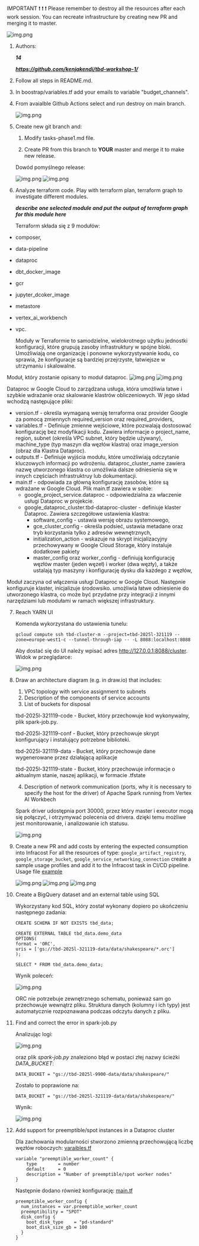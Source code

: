 IMPORTANT ❗ ❗ ❗ Please remember to destroy all the resources after each work session. You can recreate infrastructure by creating new PR and merging it to master.

![img.png](doc/figures/destroy.png)

1. Authors:

   ***14***

   ***https://github.com/kenjakendi/tbd-workshop-1/***

2. Follow all steps in README.md.

3. In boostrap/variables.tf add your emails to variable "budget_channels".

4. From avaialble Github Actions select and run destroy on main branch.

    ![img.png](doc/figures/destroy_master.png)

5. Create new git branch and:
    1. Modify tasks-phase1.md file.

    2. Create PR from this branch to **YOUR** master and merge it to make new release.

    Dowód pomyślnego release:

   ![img.png](doc/figures/UdanyRelease.png)
   ![img.png](doc/figures/UdanyRelease2.png)

6. Analyze terraform code. Play with terraform plan, terraform graph to investigate different modules.

    ***describe one selected module and put the output of terraform graph for this module here***

    Terraform składa się z 9 modułów:
- composer,
- data-pipeline
- dataproc
- dbt_docker_image
- gcr
- jupyter_dcoker_image
- metastore
- vertex_ai_workbench
- vpc.

   Moduły w Terraformie to samodzielne, wielokrotnego użytku jednostki konfiguracji, które grupują zasoby infrastruktury w spójne bloki. Umożliwiają one organizację i ponowne wykorzystywanie kodu, co sprawia, że konfiguracje są bardziej przejrzyste, łatwiejsze w utrzymaniu i skalowalne.

 Moduł, który zostanie opisany to moduł dataproc.
 ![img.png](doc/figures/dataproc.png)
![img.png](doc/figures/graph.png)


  Dataproc w Google Cloud to zarządzana usługa, która umożliwia łatwe i szybkie wdrażanie oraz skalowanie klastrów obliczeniowych. W jego skład wchodzą następujące pliki:
- version.tf - określa wymaganą wersję terraforma oraz provider Google za pomocą zmiennych required_version oraz required_providers,
- variables.tf - Definiuje zmienne wejściowe, które pozwalają dostosować konfigurację bez modyfikacji kodu. Zawiera informacje o project_name, region, subnet (określa VPC subnet, który będzie używany), machine_type (typ maszyn dla węzłów klastra) oraz image_version (obraz dla Klastra Dataproc).
- outputs.tf - Definiuje wyjścia modułu, które umożliwiają odczytanie kluczowych informacji po wdrożeniu. dataproc_cluster_name zawiera nazwę utworzonego klastra co umożliwia dalsze odniesienia się w innych częściach infrastruktruy lub dokumentacji.
- main.tf - odpowiada za główną konfigurację zasobów, które są wdrażane w Google Cloud.
Plik main.tf zawiera w sobie:
    - google_project_service.dataproc - odpowiedzialna za właczenie usługi Dataproc w projekcie.
    - google_dataproc_cluster.tbd-dataproc-cluster - definiuje klaster Dataproc. Zawiera szczegółowe ustawienia klastra:
	    - software_config - ustawia wersję obrazu systemowego,
	    - gce_cluster_config - określa podsieć, ustawia metadane oraz tryb korzystania tylko z adresów wewnętrznych,
	    - initialization_action - wskazuje na skrypt inicjalizacyjny przechowywany w Google Cloud Storage, który instaluje dodatkowe pakiety
	    - master_config oraz worker_config - definiują konfigurację węzłów master (jeden węzeł) i worker (dwa węzły), a także ustalają typ maszyny i konfigurację dysku dla każdego z węzłów,

Moduł zaczyna od włączenia usługi Dataproc w Google Cloud.  Następnie konfiguruje klaster, inicjalizuje środowsiko. umożliwia łatwe odniesienie do utworzonego klastra, co może być przydatne przy integracji z innymi narzędziami lub modułami w ramach większej infrastruktury.

7. Reach YARN UI

   Komenda wykorzystana do ustawienia tunelu:

    ``` gcloud compute ssh tbd-cluster-m --project=tbd-2025l-321119 --zone=europe-west1-c --tunnel-through-iap -- -L 8088:localhost:8088 ```

    Aby dostać się do UI należy wpisać adres http://127.0.0.1:8088/cluster. Widok w przeglądarce:

    ![img.png](doc/figures/hadoop.png)

8. Draw an architecture diagram (e.g. in draw.io) that includes:
    1. VPC topology with service assignment to subnets
    2. Description of the components of service accounts
    3. List of buckets for disposal

    tbd-2025l-321119-code - Bucket, który przechowuje kod wykonywalny, plik spark-job.py.

    tbd-2025l-321119-conf - Bucket, który przechowuje skrypt konfigurujący i instalujący potrzebne biblioteki.

    tbd-2025l-321119-data - Bucket, który przechowuje dane wygenerowane przez działającą aplikacje

    tbd-2025l-321119-state - Bucket, który przechowuje informacje o aktualnym stanie, naszej aplikacji, w formacie .tfstate

    4. Description of network communication (ports, why it is necessary to specify the host for the driver) of Apache Spark running from Vertex AI Workbech

    Spark driver udostępnia port 30000, przez który master i executor mogą się połączyć, i otrzymywać polecenia od drivera. dzięki temu możliwe jest monitorowanie, i analizowanie ich statusu.

    ![img.png](doc/figures/diagram.png)

9. Create a new PR and add costs by entering the expected consumption into Infracost
For all the resources of type: `google_artifact_registry`, `google_storage_bucket`, `google_service_networking_connection`
create a sample usage profiles and add it to the Infracost task in CI/CD pipeline. Usage file [example](https://github.com/infracost/infracost/blob/master/infracost-usage-example.yml)

   ![img.png](doc/figures/expectedConsumption.png)
    ![img.png](doc/figures/infracostEstimate.png)
   ![img.png](doc/figures/infracostEstiamtes2.png)
   


10. Create a BigQuery dataset and an external table using SQL

    Wykorzystany kod SQL, który został wykonany dopiero po ukończeniu następnego zadania:

    ```
    CREATE SCHEMA IF NOT EXISTS tbd_data;

    CREATE EXTERNAL TABLE tbd_data.demo_data
    OPTIONS(
    format = 'ORC',
    uris = ['gs://tbd-2025l-321119-data/data/shakespeare/*.orc']
    );

    SELECT * FROM tbd_data.demo_data;
    ```

    Wynik poleceń:

    ![img.png](doc/figures/bigquery.png)

    ORC nie potrzebuje zewnętrznego schematu, ponieważ sam go przechowuje wewnątrz pliku. Struktura danych (kolumny i ich typy) jest automatycznie rozpoznawana podczas odczytu danych z pliku.

11. Find and correct the error in spark-job.py

    Analizując logi:

    ![img.png](doc/figures/spark_job_logs.png)

    oraz plik *spark-job.py* znaleziono błąd w postaci złej nazwy ścieżki *DATA_BUCKET*:

    ``` DATA_BUCKET = "gs://tbd-2025l-9900-data/data/shakespeare/" ```

    Zostało to poprawione na:

    ``` DATA_BUCKET = "gs://tbd-2025l-321119-data/data/shakespeare/" ```

    Wynik:

    ![img.png](doc/figures/spark_job_success.png)

12. Add support for preemptible/spot instances in a Dataproc cluster

    Dla zachowania modularności stworzono zmienną przechowującą liczbę węzłów roboczych: [varaibles.tf](https://github.com/kenjakendi/tbd-workshop-1/blob/master/modules/dataproc/variables.tf)

    ```
    variable "preemptible_worker_count" {
        type        = number
        default     = 0
        description = "Number of preemptible/spot worker nodes"
    }
    ```

    Następnie dodano również konfigurację: [main.tf](https://github.com/kenjakendi/tbd-workshop-1/blob/master/modules/dataproc/main.tf)

    ```
    preemptible_worker_config {
      num_instances = var.preemptible_worker_count
      preemptibility = "SPOT"
      disk_config {
        boot_disk_type    = "pd-standard"
        boot_disk_size_gb = 100
      }
    }
    ```
